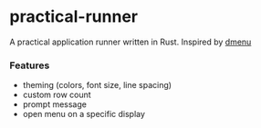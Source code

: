 # practical-runner

A practical application runner written in Rust. Inspired by [dmenu](https://tools.suckless.org/dmenu/)

### Features
- theming (colors, font size, line spacing)
- custom row count
- prompt message
- open menu on a specific display
